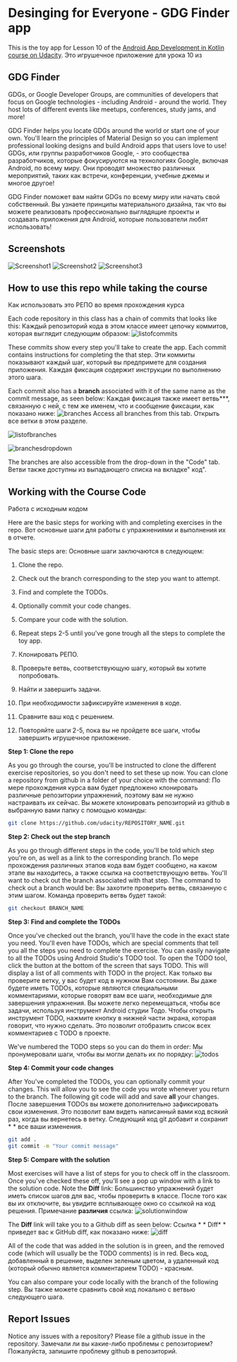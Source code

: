 # Desinging for Everyone - GDG Finder app

This is the toy app for Lesson 10 of the [Android App Development in Kotlin course on Udacity](https://classroom.udacity.com/courses/ud9012/).
Это игрушечное приложение для урока 10 из
## GDG Finder

GDGs, or Google Developer Groups, are communities of developers that focus on Google technologies - including Android - around the world. They host lots of different events like meetups, conferences, study jams, and more!

GDG Finder helps you locate GDGs around the world or start one of your own. You'll learn the principles of Material Design so you can implement professional looking designs and build Android apps that users love to use!
GDGs, или группы разработчиков Google, - это сообщества разработчиков, которые фокусируются на технологиях Google, включая Android, по всему миру. Они проводят множество различных мероприятий, таких как встречи, конференции, учебные джемы и многое другое!

GDG Finder поможет вам найти GDGs по всему миру или начать свой собственный. Вы узнаете принципы материального дизайна, так что вы можете реализовать профессионально выглядящие проекты и создавать приложения для Android, которые пользователи любят использовать!
 
## Screenshots

![Screenshot1](screenshots/gdg-finder-home.png)
![Screenshot2](screenshots/gdg-finder-search.png)
![Screenshot3](screenshots/gdg-finder-apply.png)

## How to use this repo while taking the course
Как использовать это РЕПО во время прохождения курса


Each code repository in this class has a chain of commits that looks like this:
Каждый репозиторий кода в этом классе имеет цепочку коммитов, которая выглядит следующим образом:
![listofcommits](https://d17h27t6h515a5.cloudfront.net/topher/2017/March/58befe2e_listofcommits/listofcommits.png)

These commits show every step you'll take to create the app. Each commit contains instructions for completing the that step.
Эти коммиты показывают каждый шаг, который вы предпримете для создания приложения.
Каждая фиксация содержит инструкции по выполнению этого шага.

Each commit also has a **branch** associated with it of the same name as the commit message, as seen below:
Каждая фиксация также имеет ветвь***, связанную с ней, с тем же именем, что и сообщение фиксации, как показано ниже:
![branches](https://d17h27t6h515a5.cloudfront.net/topher/2017/April/590390fe_branches-ud855/branches-ud855.png
)
Access all branches from this tab.
Открыть все ветки в этом разделе.

![listofbranches](https://d17h27t6h515a5.cloudfront.net/topher/2017/March/58befe76_listofbranches/listofbranches.png
)


![branchesdropdown](https://d17h27t6h515a5.cloudfront.net/topher/2017/April/590391a3_branches-dropdown-ud855/branches-dropdown-ud855.png
)

The branches are also accessible from the drop-down in the "Code" tab.
Ветви также доступны из выпадающего списка на вкладке" код".

## Working with the Course Code
Работа с исходным кодом

Here are the basic steps for working with and completing exercises in the repo.
Вот основные шаги для работы с упражнениями и выполнения их в отчете.

The basic steps are: Основные шаги заключаются в следующем:

1. Clone the repo.
2. Check out the branch corresponding to the step you want to attempt.
3. Find and complete the TODOs.
4. Optionally commit your code changes.
5. Compare your code with the solution.
6. Repeat steps 2-5 until you've gone trough all the steps to complete the toy app.

1. Клонировать РЕПО.
2. Проверьте ветвь, соответствующую шагу, который вы хотите попробовать.
3. Найти и завершить задачи.
4. При необходимости зафиксируйте изменения в коде.
5. Сравните ваш код с решением.
6. Повторяйте шаги 2-5, пока вы не пройдете все шаги, чтобы завершить игрушечное приложение.

**Step 1: Clone the repo**

As you go through the course, you'll be instructed to clone the different exercise repositories, so you don't need to set these up now. You can clone a repository from github in a folder of your choice with the command:
По мере прохождения курса вам будет предложено клонировать различные репозитории упражнений, поэтому вам не нужно настраивать их сейчас.
Вы можете клонировать репозиторий из github в выбранную вами папку с помощью команды:
```bash
git clone https://github.com/udacity/REPOSITORY_NAME.git
```

**Step 2: Check out the step branch**

As you go through different steps in the code, you'll be told which step you're on, as well as a link to the corresponding branch.
По мере прохождения различных этапов кода вам будет сообщено, на каком этапе вы находитесь, а также ссылка на соответствующую ветвь.
You'll want to check out the branch associated with that step. The command to check out a branch would be:
Вы захотите проверить ветвь, связанную с этим шагом. Команда проверить ветвь будет такой:
```bash
git checkout BRANCH_NAME
```

**Step 3: Find and complete the TODOs**

Once you've checked out the branch, you'll have the code in the exact state you need. You'll even have TODOs, which are special comments that tell you all the steps you need to complete the exercise. You can easily navigate to all the TODOs using Android Studio's TODO tool. To open the TODO tool, click the button at the bottom of the screen that says TODO. This will display a list of all comments with TODO in the project. 
Как только вы проверите ветку, у вас будет код в нужном Вам состоянии. Вы даже будете иметь TODOs,
которые являются специальными комментариями,
которые говорят вам все шаги, необходимые для завершения упражнения. Вы можете легко перемещаться,
чтобы все задачи, используя инструмент Android студии Тодо. Чтобы открыть инструмент TODO,
нажмите кнопку в нижней части экрана, которая говорит, что нужно сделать.
 Это позволит отобразить список всех комментариев с TODO в проекте.

We've numbered the TODO steps so you can do them in order:
Мы пронумеровали шаги, чтобы вы могли делать их по порядку:
![todos](https://d17h27t6h515a5.cloudfront.net/topher/2017/March/58bf00e7_todos/todos.png
)

**Step 4: Commit your code changes**

After You've completed the TODOs, you can optionally commit your changes. This will allow you to see the code you wrote whenever you return to the branch. The following git code will add and save **all** your changes.
После завершения TODOs вы можете дополнительно зафиксировать свои изменения.
Это позволит вам видеть написанный вами код всякий раз, когда вы вернетесь в ветку.
Следующий код git добавит и сохранит * * все ваши изменения.
```bash
git add .
git commit -m "Your commit message"
```

**Step 5: Compare with the solution**

Most exercises will have a list of steps for you to check off in the classroom. Once you've checked these off, you'll see a pop up window with a link to the solution code. Note the **Diff** link:
Большинство упражнений будет иметь список шагов для вас, чтобы проверить в классе.
После того как вы их отключите, вы увидите всплывающее окно со ссылкой на код решения. Примечание **различия** ссылка:
![solutionwindow](https://d17h27t6h515a5.cloudfront.net/topher/2017/March/58bf00f9_solutionwindow/solutionwindow.png
)

The **Diff** link will take you to a Github diff as seen below:
Ссылка * * Diff* * приведет вас к GitHub diff, как показано ниже:
![diff](https://d17h27t6h515a5.cloudfront.net/topher/2017/March/58bf0108_diffsceenshot/diffsceenshot.png
)

All of the code that was added in the solution is in green, and the removed code (which will usually be the TODO comments) is in red. 
Весь код, добавленный в решение, выделен зеленым цветом, а удаленный код (который обычно является комментарием TODO) - красным.

You can also compare your code locally with the branch of the following step.
Вы также можете сравнить свой код локально с ветвью следующего шага.
## Report Issues
Notice any issues with a repository? Please file a github issue in the repository.
Замечали ли вы какие-либо проблемы с репозиторием? Пожалуйста, запишите проблему github в репозиторий.

